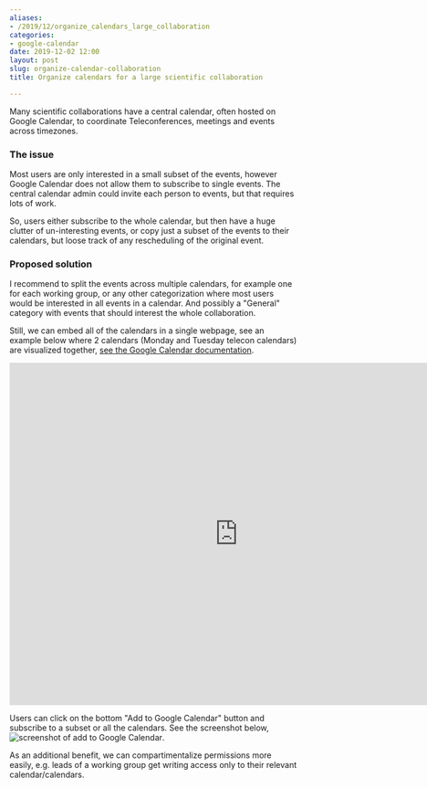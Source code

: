 ```yaml
---
aliases:
- /2019/12/organize_calendars_large_collaboration
categories:
- google-calendar
date: 2019-12-02 12:00
layout: post
slug: organize-calendar-collaboration
title: Organize calendars for a large scientific collaboration

---
```


Many scientific collaborations have a central calendar, often hosted on Google Calendar,
to coordinate Teleconferences, meetings and events across timezones.

### The issue

Most users are only interested in a small subset of the events, however Google Calendar
does not allow them to subscribe to single events. The central calendar admin could invite
each person to events, but that requires lots of work.

So, users either subscribe to the whole calendar, but then have a huge clutter of un-interesting events,
or copy just a subset of the events to their calendars, but loose track of any rescheduling of the
original event.

### Proposed solution

I recommend to split the events across multiple calendars, for example one for each working group,
or any other categorization where most users would be interested in all events in a calendar.
And possibly a "General" category with events that should interest the whole collaboration.

Still, we can embed all of the calendars in a single webpage, see an example below where 2 calendars (Monday and Tuesday telecon calendars) are visualized together, [see the Google Calendar documentation](https://support.google.com/calendar/answer/41207?hl=en).

<iframe src="https://calendar.google.com/calendar/embed?height=600&amp;wkst=1&amp;bgcolor=%23ffffff&amp;ctz=America%2FLos_Angeles&amp;src=dTI2dnBkNnZvcm1qNHVucnVtajMzZzdwcGNAZ3JvdXAuY2FsZW5kYXIuZ29vZ2xlLmNvbQ&amp;src=c2FwazM1OTVmcHRiZHVtOWdqZnJwdWxkbnNAZ3JvdXAuY2FsZW5kYXIuZ29vZ2xlLmNvbQ&amp;color=%23DD4477&amp;color=%236633CC" style="border-width:0" width="800" height="600" frameborder="0" scrolling="no"></iframe>

Users can click on the bottom "Add to Google Calendar" button and subscribe to a subset or all the calendars.
See the screenshot below, ![screenshot of add to Google Calendar](/images/add_google_calendar.png).

As an additional benefit, we can compartimentalize permissions more easily, e.g. leads of a working group
get writing access only to their relevant calendar/calendars.

